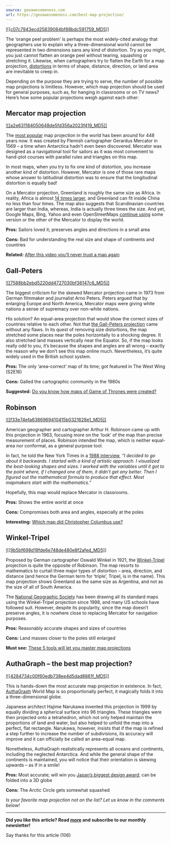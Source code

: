 ```yaml
---
source: geoawesomeness.com
url: https://geoawesomeness.com/best-map-projection/
---
```


[![[c07c7943ecd25839084bf88bdc591759_MD5]]](https://geoawesomeness.com/wp-content/uploads/2022/03/Goode_homolosine_projection_SW-2.jpg)

The ‘orange peel problem’ is perhaps the most widely-cited analogy that geographers use to explain why a three-dimensional world cannot be represented in two dimensions sans any kind of distortion. Try as you might, you just cannot flatten an orange peel without tearing, squashing or stretching it. Likewise, when cartographers try to flatten the Earth for a map projection, [distortions](https://www.geoawesomeness.com/video-ultimately-explains-world-maps-wrong/) in terms of shape, distance, direction, or land area are inevitable to creep in.

Depending on the purpose they are trying to serve, the number of possible map projections is limitless. However, which map projection should be used for general purposes, such as, for hanging in classrooms or on TV news? Here’s how some popular projections weigh against each other:

## Mercator map projection

[![[a2e631184050648de5fd356a2023f419_MD5]]](https://geoawesomeness.com/wp-content/uploads/2022/03/Mercator.jpg)

The [most popular](https://en.wikipedia.org/wiki/Mercator_projection) map projection in the world has been around for 448 years now. It was created by Flemish cartographer Gerardus Mercator in 1569 – a time when Antarctica hadn’t even been discovered. Mercator was designed as a navigational tool for sailors as it was most convenient to hand-plot courses with parallel rules and triangles on this map.

In most maps, when you try to fix one kind of distortion, you increase another kind of distortion. However, Mercator is one of those rare maps whose answer to latitudinal distortion was to ensure that the longitudinal distortion is equally bad!

On a Mercator projection, Greenland is roughly the same size as Africa. In reality, Africa is almost [14 times larger](https://web.archive.org/web/20210508172247/https://www.sciencealert.com/this-is-the-true-size-of-africa), and Greenland can fit inside China no less than four times. The map also suggests that Scandinavian countries are larger than India, whereas, India is actually three times the size. And yet, Google Maps, Bing, Yahoo and even OpenStreetMaps [continue using](https://www.wired.com/2013/07/projection-mercator/) some version or the other of the Mercator to display the world.

**Pros:** Sailors loved it; preserves angles and directions in a small area

**Cons:** Bad for understanding the real size and shape of continents and countries

**Related:** [After this video you’ll never trust a map again](https://www.geoawesomeness.com/after-this-video-youll-never-trust-a-map-again/)

## Gall-Peters

[![[7588bb2ebd5220dd4727030bf36147c6_MD5]]](https://geoawesomeness.com/wp-content/uploads/2022/03/Gall%E2%80%93Peters.jpg)

The biggest criticism for the skewed Mercator projection came in 1973 from German filmmaker and journalist Arno Peters. Peters argued that by enlarging Europe and North America, Mercator maps were giving white nations a sense of supremacy over non-white nations.

His solution? An equal-area projection that would show the correct sizes of countries relative to each other. Not that [the Gall-Peters projection](https://en.wikipedia.org/wiki/Gall%E2%80%93Peters_projection) came without any flaws. In its quest of removing size distortions, the map stretched some places near the poles horizontally to a shocking degree. It also stretched land masses vertically near the Equator. So, if the map looks really odd to you, it’s because the shapes and angles are all wrong – exactly the reason why we don’t see this map online much. Nevertheless, it’s quite widely used in the British school system.

**Pros:** The only ‘area-correct’ map of its time; got featured in The West Wing (S2E16)

**Cons:** Galled the cartographic community in the 1980s

**Suggested:** [Do you know how maps of Game of Thrones were created?](https://www.geoawesomeness.com/maps-games-thrones-created/)

## Robinson

[![[f33e74efa6386969410415b0321628e1_MD5]]](https://geoawesomeness.com/wp-content/uploads/2022/03/Robinson.jpg)

American geographer and cartographer Arthur H. Robinson came up with this projection in 1963, focusing more on the ‘look’ of the map than precise measurement of places. Robinson intended the map, which is neither equal-area nor conformal, as a general purpose tool.

In fact, he told the New York Times in a [1988 interview](http://www.nytimes.com/1988/10/25/science/the-impossible-quest-for-the-perfect-map.html?pagewanted=all&src=pm), _“I decided to go about it backwards. I started with a kind of artistic approach. I visualized the best-looking shapes and sizes. I worked with the variables until it got to the point where, if I changed one of them, it didn’t get any better. Then I figured out the mathematical formula to produce that effect. Most mapmakers start with the mathematics.”_

Hopefully, this map would replace Mercator in classrooms.

**Pros:** Shows the entire world at once

**Cons:** Compromises both area and angles, especially at the poles

**Interesting:** [Which map did Christopher Columbus use?](https://www.geoawesomeness.com/which-map-columbus-use/)

## Winkel-Tripel

[![[9b5bf698d19fde6e748de480e8f2afed_MD5]]](https://geoawesomeness.com/wp-content/uploads/2022/03/Winkel_tripel.jpg)

Proposed by German cartographer Oswald Winkel in 1921, the [Winkel-Tripel](https://en.wikipedia.org/wiki/Winkel_tripel_projection) projection is quite the opposite of Robinson. The map resorts to mathematics to curtail three major types of distortion – area, direction, and distance (and hence the German term for ‘triple’, Tripel, is in the name). This map projection shows Greenland as the same size as Argentina, and not as the size of all of South America.

The [National Geographic Society](http://maps.nationalgeographic.com/maps/print-collection/world-map-bright.html) has been drawing all its standard maps using the Winkel-Tripel projection since 1998, and many US schools have followed suit. However, despite its popularity, since the map doesn’t preserve angles, it is nowhere close to replacing Mercator for navigation purposes.

**Pros:** Reasonably accurate shapes and sizes of countries

**Cons:** Land masses closer to the poles still enlarged

**Must see:** [These 5 tools will let you master map projections](https://www.geoawesomeness.com/5-tools-will-let-master-map-projections/)

## AuthaGraph – the best map projection?

[![[4284734c00f60edb738ee4d5dad8861f_MD5]]](https://geoawesomeness.com/wp-content/uploads/2022/03/Authagraph.jpg)

This is hands-down the most accurate map projection in existence. In fact, [AuthaGraph](http://www.authagraph.com/projects/description/%E3%80%90%E4%BD%9C%E5%93%81%E8%A7%A3%E8%AA%AC%E3%80%91%E8%A8%98%E4%BA%8B01/?lang=en) World Map is so proportionally perfect, it magically folds it into a three-dimensional globe.

Japanese architect Hajime Narukawa invented this projection in 1999 by equally dividing a spherical surface into 96 triangles. These triangles were then projected onto a tetrahedron, which not only helped maintain the proportions of land and water, but also helped to unfold the map into a perfect, flat rectangle. Narukawa, however, insists that if the map is refined a step further to increase the number of subdivisions, its accuracy will improve and it can officially be called an area-equal map.

Nonetheless, AuthaGraph realistically represents all oceans and continents, including the neglected Antarctica. And while the general shape of the continents is maintained, you will notice that their orientation is skewing upwards – as if in a smile!

**Pros:** Most accurate; will win you [Japan’s biggest design award](https://www.g-mark.org/award/describe/44527?locale=en); can be folded into a 3D globe

**Cons:** The Arctic Circle gets somewhat squashed

_Is your favorite map projection not on the list? Let us know in the comments below!_

---

**Did you like this article? Read [more](https://geoawesomeness.com/eo-hub/) and subscribe to our monthly newsletter!**

Say thanks for this article (106)
